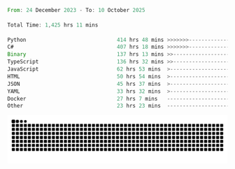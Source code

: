 <!--START_SECTION:waka-->

```rust
From: 24 December 2023 - To: 10 October 2025

Total Time: 1,425 hrs 11 mins

Python                             414 hrs 48 mins >>>>>>>------------------   28.64 %
C#                                 407 hrs 18 mins >>>>>>>------------------   28.12 %
Binary                             137 hrs 13 mins >>-----------------------   09.47 %
TypeScript                         136 hrs 32 mins >>-----------------------   09.43 %
JavaScript                         62 hrs 53 mins  >------------------------   04.34 %
HTML                               50 hrs 54 mins  >------------------------   03.51 %
JSON                               45 hrs 37 mins  >------------------------   03.15 %
YAML                               33 hrs 32 mins  >------------------------   02.32 %
Docker                             27 hrs 7 mins   -------------------------   01.87 %
Other                              23 hrs 23 mins  -------------------------   01.62 %
```

<!--END_SECTION:waka-->


<picture>
  <source media="(prefers-color-scheme: dark)" srcset="https://raw.githubusercontent.com/jeerawut97/jeerawut97/output/github-contribution-grid-snake.svg">
  <img alt="github contribution grid snake animation" src="https://raw.githubusercontent.com/jeerawut97/jeerawut97/output/github-contribution-grid-snake.svg">
</picture>
